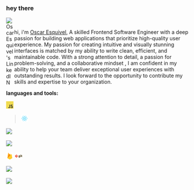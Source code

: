 ### hey there 
<a href="https://www.linkedin.com/in/oscar-esquivel-495bb5241/">
  <img align="left" alt="OscarEsquivel's LinkedIN" width="22px" src="https://raw.githubusercontent.com/peterthehan/peterthehan/master/assets/linkedin.svg" />
</a>

<br />

hi, i'm [Oscar Esquivel](https://oscaresquivels.com/), A skilled Frontend Software Engineer with a deep passion for building web applications that prioritize high-quality user experience.
My passion for creating intuitive and visually stunning interfaces is matched by my ability to write clean, efficient, and maintainable code. With a strong attention to detail, a passion for problem-solving, and a collaborative mindset , I am confident in my ability to help your team deliver exceptional user experiences with outstanding results. I look forward to the opportunity to contribute my skills and expertise to your organization.

**languages and tools:**

<code><img height="20" src="https://raw.githubusercontent.com/github/explore/80688e429a7d4ef2fca1e82350fe8e3517d3494d/topics/javascript/javascript.png"></code>

> <code><img height="20" src="https://raw.githubusercontent.com/github/explore/80688e429a7d4ef2fca1e82350fe8e3517d3494d/topics/react/react.png"></code>


<code><img height="20" src="https://upload.wikimedia.org/wikipedia/commons/6/62/CSS3_logo.svg"></code>

<code><img height="20" src="https://upload.wikimedia.org/wikipedia/commons/thumb/3/38/HTML5_Badge.svg/240px-HTML5_Badge.svg.png"></code>


<code><img height="20" src="https://raw.githubusercontent.com/github/explore/80688e429a7d4ef2fca1e82350fe8e3517d3494d/topics/firebase/firebase.png"></code>
<code><img height="20" src="https://raw.githubusercontent.com/github/explore/80688e429a7d4ef2fca1e82350fe8e3517d3494d/topics/git/git.png"></code>

<code><img height="20" src="https://upload.wikimedia.org/wikipedia/commons/4/4c/Typescript_logo_2020.svg"></code>

<code><img height="20" src="https://upload.wikimedia.org/wikipedia/commons/9/95/Tailwind_CSS_logo.svg"></code>
